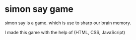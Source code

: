 # simon say game
simon say is a game.
which is use to sharp our brain memory.

I made this game with the help of (HTML, CSS, JavaScript)
